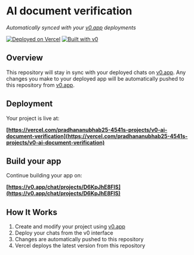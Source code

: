 # AI document verification

*Automatically synced with your [v0.app](https://v0.app) deployments*

[![Deployed on Vercel](https://img.shields.io/badge/Deployed%20on-Vercel-black?style=for-the-badge&logo=vercel)](https://vercel.com/pradhananubhab25-4541s-projects/v0-ai-document-verification)
[![Built with v0](https://img.shields.io/badge/Built%20with-v0.app-black?style=for-the-badge)](https://v0.app/chat/projects/D6KpJhE8FIS)

## Overview

This repository will stay in sync with your deployed chats on [v0.app](https://v0.app).
Any changes you make to your deployed app will be automatically pushed to this repository from [v0.app](https://v0.app).

## Deployment

Your project is live at:

**[https://vercel.com/pradhananubhab25-4541s-projects/v0-ai-document-verification](https://vercel.com/pradhananubhab25-4541s-projects/v0-ai-document-verification)**

## Build your app

Continue building your app on:

**[https://v0.app/chat/projects/D6KpJhE8FIS](https://v0.app/chat/projects/D6KpJhE8FIS)**

## How It Works

1. Create and modify your project using [v0.app](https://v0.app)
2. Deploy your chats from the v0 interface
3. Changes are automatically pushed to this repository
4. Vercel deploys the latest version from this repository
